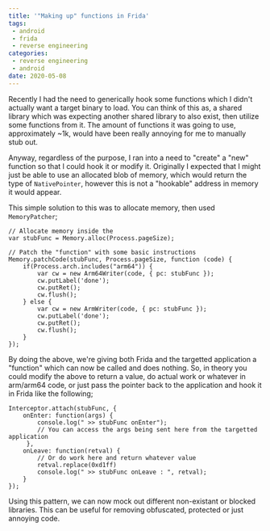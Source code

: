 ```yaml
---
title: '"Making up" functions in Frida'
tags:
 - android
 - frida
 - reverse engineering
categories:
 - reverse engineering
 - android
date: 2020-05-08
---
```


Recently I had the need to generically hook some functions which I didn't actually want a target binary to load. You can think of this as, a shared library which was expecting another shared library to also exist, then utilize some functions from it. The amount of functions it was going to use, approximately ~1k, would have been really annoying for me to manually stub out.

Anyway, regardless of the purpose, I ran into a need to "create" a "new" function so that I could hook it or modify it. Originally I expected that I might just be able to use an allocated blob of memory, which would return the type of `NativePointer`, however this is not a "hookable" address in memory it would appear.

This simple solution to this was to allocate memory, then used `MemoryPatcher`;

```
// Allocate memory inside the 
var stubFunc = Memory.alloc(Process.pageSize);

// Patch the "function" with some basic instructions
Memory.patchCode(stubFunc, Process.pageSize, function (code) {
    if(Process.arch.includes("arm64")) {
        var cw = new Arm64Writer(code, { pc: stubFunc });
        cw.putLabel('done');
        cw.putRet();
        cw.flush();
    } else {
        var cw = new ArmWriter(code, { pc: stubFunc });
        cw.putLabel('done');
        cw.putRet();
        cw.flush();
    }
});
```

By doing the above, we're giving both Frida and the targetted application a "function" which can now be called and does nothing. So, in theory you could modify the above to return a value, do actual work or whatever in arm/arm64 code, or just pass the pointer back to the application and hook it in Frida like the following;

```
Interceptor.attach(stubFunc, {
    onEnter: function(args) {
        console.log(" >> stubFunc onEnter");
        // You can access the args being sent here from the targetted application
     },
    onLeave: function(retval) {
        // Or do work here and return whatever value
        retval.replace(0xd1ff)
        console.log(" >> stubFunc onLeave : ", retval);
    }
});
```

Using this pattern, we can now mock out different non-existant or blocked libraries. This can be useful for removing obfuscated, protected or just annoying code.